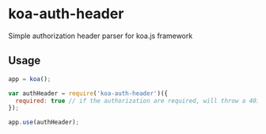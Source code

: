 # koa-auth-header

Simple authorization header parser for koa.js framework

## Usage

```javascript
app = koa();

var authHeader = require('koa-auth-header')({
  required: true // if the authorization are required, will throw a 401 if the header is not present
});

app.use(authHeader);
```